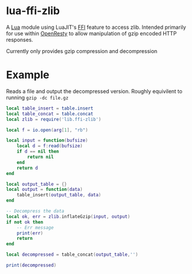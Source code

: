 # lua-ffi-zlib

A [Lua](http://www.lua.org) module using LuaJIT's [FFI](http://luajit.org/ext_ffi.html) feature to access zlib.
Intended primarily for use within [OpenResty](http://openresty.org) to allow manipulation of gzip encoded HTTP responses.

Currently only provides gzip compression and decompression

# Example
Reads a file and output the decompressed version.
Roughly equivilent to running `gzip -dc file.gz`

```lua
local table_insert = table.insert
local table_concat = table.concat
local zlib = require('lib.ffi-zlib')

local f = io.open(arg[1], "rb")

local input = function(bufsize)
    local d = f:read(bufsize)
    if d == nil then
        return nil
    end
    return d
end

local output_table = {}
local output = function(data)
    table_insert(output_table, data)
end

-- Decompress the data
local ok, err = zlib.inflateGzip(input, output)
if not ok then
    -- Err message
    print(err)
    return
end

local decompressed = table_concat(output_table,'')

print(decompressed)
```